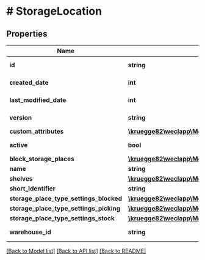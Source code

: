 # # StorageLocation

## Properties

Name | Type | Description | Notes
------------ | ------------- | ------------- | -------------
**id** | **string** |  | [optional] [readonly]
**created_date** | **int** |  | [optional] [readonly]
**last_modified_date** | **int** |  | [optional] [readonly]
**version** | **string** |  | [optional] [readonly]
**custom_attributes** | [**\kruegge82\weclapp\Model\CustomAttribute[]**](CustomAttribute.md) |  | [optional]
**active** | **bool** |  | [optional] [readonly]
**block_storage_places** | [**\kruegge82\weclapp\Model\NestedStoragePlace[]**](NestedStoragePlace.md) |  | [optional]
**name** | **string** |  | [optional]
**shelves** | [**\kruegge82\weclapp\Model\OnlyId[]**](OnlyId.md) |  | [optional]
**short_identifier** | **string** |  | [optional]
**storage_place_type_settings_blocked** | [**\kruegge82\weclapp\Model\StoragePlaceTypeSettings**](StoragePlaceTypeSettings.md) |  | [optional]
**storage_place_type_settings_picking** | [**\kruegge82\weclapp\Model\StoragePlaceTypeSettings**](StoragePlaceTypeSettings.md) |  | [optional]
**storage_place_type_settings_stock** | [**\kruegge82\weclapp\Model\StoragePlaceTypeSettings**](StoragePlaceTypeSettings.md) |  | [optional]
**warehouse_id** | **string** |  | [optional] [readonly]

[[Back to Model list]](../../README.md#models) [[Back to API list]](../../README.md#endpoints) [[Back to README]](../../README.md)
